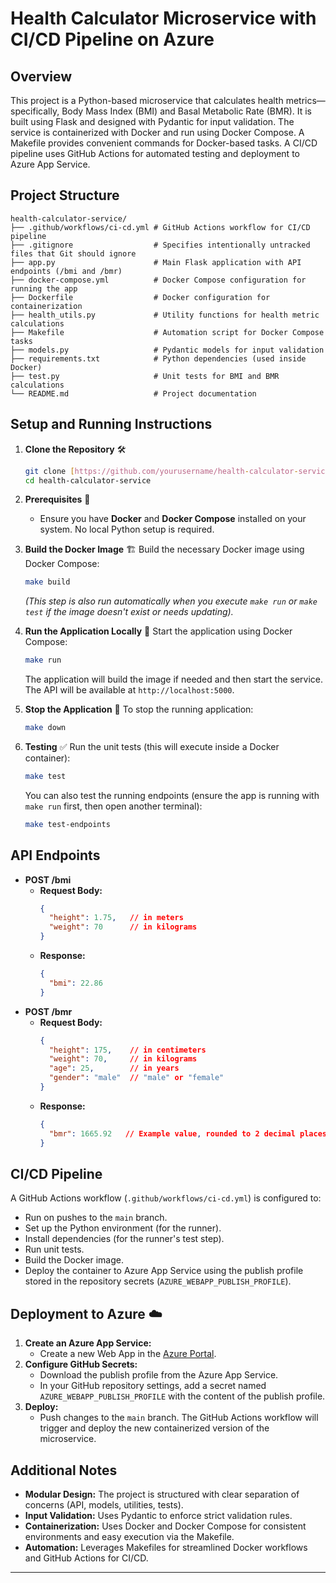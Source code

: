 # Health Calculator Microservice with CI/CD Pipeline on Azure 

## Overview

This project is a Python-based microservice that calculates health metrics—specifically, Body Mass Index (BMI) and Basal Metabolic Rate (BMR). It is built using Flask and designed with Pydantic for input validation. The service is containerized with Docker and run using Docker Compose. A Makefile provides convenient commands for Docker-based tasks. A CI/CD pipeline uses GitHub Actions for automated testing and deployment to Azure App Service.

## Project Structure

```
health-calculator-service/
├── .github/workflows/ci-cd.yml # GitHub Actions workflow for CI/CD pipeline
├── .gitignore                  # Specifies intentionally untracked files that Git should ignore
├── app.py                      # Main Flask application with API endpoints (/bmi and /bmr)
├── docker-compose.yml          # Docker Compose configuration for running the app
├── Dockerfile                  # Docker configuration for containerization
├── health_utils.py             # Utility functions for health metric calculations
├── Makefile                    # Automation script for Docker Compose tasks
├── models.py                   # Pydantic models for input validation
├── requirements.txt            # Python dependencies (used inside Docker)
├── test.py                     # Unit tests for BMI and BMR calculations
└── README.md                   # Project documentation
```

## Setup and Running Instructions

1.  **Clone the Repository** 🛠️
    ```bash
    git clone [https://github.com/yourusername/health-calculator-service.git](https://github.com/yourusername/health-calculator-service.git)
    cd health-calculator-service
    ```

2.  **Prerequisites** 🐳
    * Ensure you have **Docker** and **Docker Compose** installed on your system. No local Python setup is required.

3.  **Build the Docker Image** 🏗️
    Build the necessary Docker image using Docker Compose:
    ```bash
    make build
    ```
    *(This step is also run automatically when you execute `make run` or `make test` if the image doesn't exist or needs updating).*

4.  **Run the Application Locally** 🚀
    Start the application using Docker Compose:
    ```bash
    make run
    ```
    The application will build the image if needed and then start the service. The API will be available at `http://localhost:5000`.

5.  **Stop the Application** 🛑
    To stop the running application:
    ```bash
    make down
    ```

6.  **Testing** ✅
    Run the unit tests (this will execute inside a Docker container):
    ```bash
    make test
    ```
    You can also test the running endpoints (ensure the app is running with `make run` first, then open another terminal):
    ```bash
    make test-endpoints
    ```

## API Endpoints

-   **POST /bmi**
    -   **Request Body:**
        ```json
        {
          "height": 1.75,   // in meters
          "weight": 70      // in kilograms
        }
        ```
    -   **Response:**
        ```json
        {
          "bmi": 22.86
        }
        ```
-   **POST /bmr**
    -   **Request Body:**
        ```json
        {
          "height": 175,    // in centimeters
          "weight": 70,     // in kilograms
          "age": 25,        // in years
          "gender": "male"  // "male" or "female"
        }
        ```
    -   **Response:**
        ```json
        {
          "bmr": 1665.92   // Example value, rounded to 2 decimal places
        }
        ```

## CI/CD Pipeline

A GitHub Actions workflow (`.github/workflows/ci-cd.yml`) is configured to:
-   Run on pushes to the `main` branch.
-   Set up the Python environment (for the runner).
-   Install dependencies (for the runner's test step).
-   Run unit tests.
-   Build the Docker image.
-   Deploy the container to Azure App Service using the publish profile stored in the repository secrets (`AZURE_WEBAPP_PUBLISH_PROFILE`).

## Deployment to Azure ☁️

1.  **Create an Azure App Service:**
    * Create a new Web App in the [Azure Portal](https://portal.azure.com).
2.  **Configure GitHub Secrets:**
    * Download the publish profile from the Azure App Service.
    * In your GitHub repository settings, add a secret named `AZURE_WEBAPP_PUBLISH_PROFILE` with the content of the publish profile.
3.  **Deploy:**
    * Push changes to the `main` branch. The GitHub Actions workflow will trigger and deploy the new containerized version of the microservice.

## Additional Notes

-   **Modular Design:** The project is structured with clear separation of concerns (API, models, utilities, tests).
-   **Input Validation:** Uses Pydantic to enforce strict validation rules.
-   **Containerization:** Uses Docker and Docker Compose for consistent environments and easy execution via the Makefile.
-   **Automation:** Leverages Makefiles for streamlined Docker workflows and GitHub Actions for CI/CD.

---

